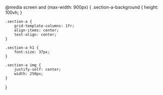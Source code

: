 @media screen and (max-width: 900px) {
	.section-a-background {
		height: 100vh;
	}

	.section-a {
		grid-template-columns: 1fr;
		align-items: center;
		text-align: center;
	}

	.section-a h1 {
		font-size: 37px;
	}

	.section-a img {
		justify-self: center;
		width: 250px;
	}
}

